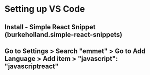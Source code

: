 # Setting up VS Code

## Install - Simple React Snippet (burkeholland.simple-react-snippets)

## Go to Settings > Search "emmet" > Go to Add Language > Add item > "javascript": "javascriptreact"